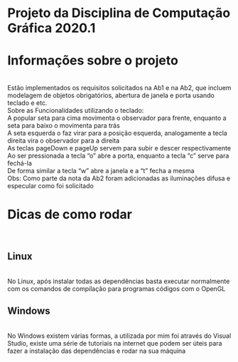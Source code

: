 # Projeto da Disciplina de Computação Gráfica 2020.1
<h1> Informações sobre o projeto </h1>
<br />
    Estão implementados os requisitos solicitados na Ab1 e na Ab2, que incluem modelagem de objetos obrigatórios, abertura de janela e porta usando teclado e etc.
    <br />
    Sobre as Funcionalidades utilizando o teclado:
    <br />
    A popular seta para cima movimenta o observador para frente, enquanto a seta para baixo o movimenta para trás
    <br />
    A seta esquerda o faz virar para a posição esquerda, analogamente a tecla direita vira o observador para a direita
    <br />
    As teclas pageDown e pageUp servem para subir e descer respectivamente
    <br />
    Ao ser pressionada a tecla “o” abre a porta, enquanto a tecla “c” serve para fechá-la
    <br />
    De forma similar a tecla “w” abre a janela e a “t” fecha a mesma
    <br />
    Obs: Como parte da nota da Ab2 foram adicionadas as iluminações difusa e especular como foi solicitado
<br />
<h1> Dicas de como rodar </h1>
<br />
<h2> Linux </h2>
<br />
    No Linux, após instalar todas as dependências basta executar normalmente com os comandos de compilação para programas códigos com o OpenGL
    <br />
<h2> Windows </h2>
<br />
    No Windows existem várias formas, a utilizada por mim foi através do Visual Studio, existe uma série de tutoriais na internet que podem ser úteis para fazer a instalação das dependências e rodar na sua máquina
